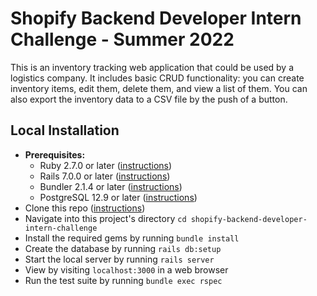 # Shopify Backend Developer Intern Challenge - Summer 2022

This is an inventory tracking web application that could be used by a logistics company. It includes basic CRUD functionality: you can create inventory items, edit them, delete them, and view a list of them. You can also export the inventory data to a CSV file by the push of a button.

## Local Installation
- <b>Prerequisites:</b>
    - Ruby 2.7.0 or later ([instructions](https://www.ruby-lang.org/en/documentation/installation/))
    - Rails 7.0.0 or later ([instructions](https://guides.rubyonrails.org/getting_started.html#creating-a-new-rails-project-installing-rails-installing-rails))
    - Bundler 2.1.4 or later ([instructions](https://bundler.io/))
    - PostgreSQL 12.9 or later ([instructions](https://www.postgresql.org/download/))
- Clone this repo ([instructions](https://docs.github.com/en/repositories/creating-and-managing-repositories/cloning-a-repository))
- Navigate into this project's directory `cd shopify-backend-developer-intern-challenge`
- Install the required gems by running `bundle install`
- Create the database by running `rails db:setup`
- Start the local server by running `rails server`
- View by visiting `localhost:3000` in a web browser
- Run the test suite by running `bundle exec rspec`

